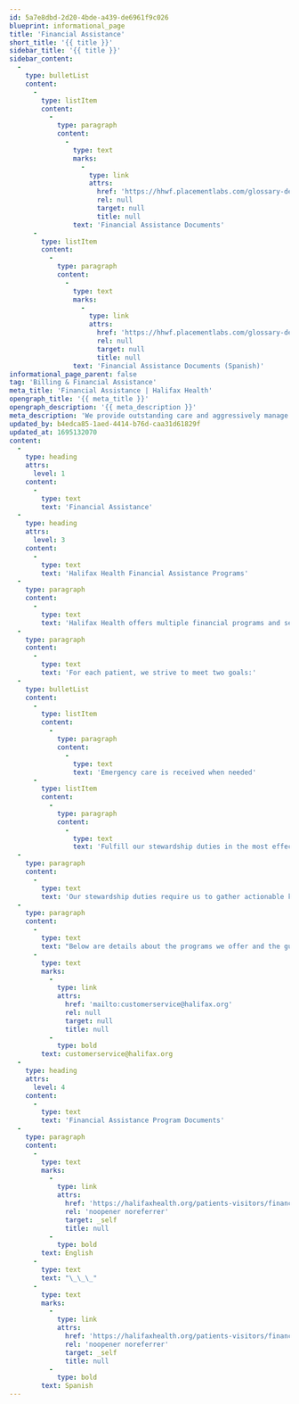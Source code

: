 ```yaml
---
id: 5a7e8dbd-2d20-4bde-a439-de6961f9c026
blueprint: informational_page
title: 'Financial Assistance'
short_title: '{{ title }}'
sidebar_title: '{{ title }}'
sidebar_content:
  -
    type: bulletList
    content:
      -
        type: listItem
        content:
          -
            type: paragraph
            content:
              -
                type: text
                marks:
                  -
                    type: link
                    attrs:
                      href: 'https://hhwf.placementlabs.com/glossary-details'
                      rel: null
                      target: null
                      title: null
                text: 'Financial Assistance Documents'
      -
        type: listItem
        content:
          -
            type: paragraph
            content:
              -
                type: text
                marks:
                  -
                    type: link
                    attrs:
                      href: 'https://hhwf.placementlabs.com/glossary-details'
                      rel: null
                      target: null
                      title: null
                text: 'Financial Assistance Documents (Spanish)'
informational_page_parent: false
tag: 'Billing & Financial Assistance'
meta_title: 'Financial Assistance | Halifax Health'
opengraph_title: '{{ meta_title }}'
opengraph_description: '{{ meta_description }}'
meta_description: 'We provide outstanding care and aggressively manage our clinical and financial resources to meet the healthcare needs of the people we serve.'
updated_by: b4edca85-1aed-4414-b76d-caa31d61829f
updated_at: 1695132070
content:
  -
    type: heading
    attrs:
      level: 1
    content:
      -
        type: text
        text: 'Financial Assistance'
  -
    type: heading
    attrs:
      level: 3
    content:
      -
        type: text
        text: 'Halifax Health Financial Assistance Programs'
  -
    type: paragraph
    content:
      -
        type: text
        text: 'Halifax Health offers multiple financial programs and services to assist our patients. As a public organization, the community surrounding Halifax Health invests in the care that we provide. We in turn provide outstanding care and aggressively manage our clinical and financial resources to meet the healthcare needs of the people we serve. This stewardship role is a vital part of our mission.'
  -
    type: paragraph
    content:
      -
        type: text
        text: 'For each patient, we strive to meet two goals:'
  -
    type: bulletList
    content:
      -
        type: listItem
        content:
          -
            type: paragraph
            content:
              -
                type: text
                text: 'Emergency care is received when needed'
      -
        type: listItem
        content:
          -
            type: paragraph
            content:
              -
                type: text
                text: 'Fulfill our stewardship duties in the most effective and efficient manner'
  -
    type: paragraph
    content:
      -
        type: text
        text: 'Our stewardship duties require us to gather actionable knowledge about our patients and their financial resources. This information is required to identify the best assistance program for the patient and to protect the community’s investment in Halifax Health.'
  -
    type: paragraph
    content:
      -
        type: text
        text: "Below are details about the programs we offer and the guidelines for financial assistance. Should you have any questions or concerns regarding our Financial Assistance programs, please call our customer service department 386.254.4107 or 800.753.6366. For your convenience, you may also contact us via e-mail at\_"
      -
        type: text
        marks:
          -
            type: link
            attrs:
              href: 'mailto:customerservice@halifax.org'
              rel: null
              target: null
              title: null
          -
            type: bold
        text: customerservice@halifax.org
  -
    type: heading
    attrs:
      level: 4
    content:
      -
        type: text
        text: 'Financial Assistance Program Documents'
  -
    type: paragraph
    content:
      -
        type: text
        marks:
          -
            type: link
            attrs:
              href: 'https://halifaxhealth.org/patients-visitors/financial-assistance/financial-assistance-documents/'
              rel: 'noopener noreferrer'
              target: _self
              title: null
          -
            type: bold
        text: English
      -
        type: text
        text: "\_\_\_"
      -
        type: text
        marks:
          -
            type: link
            attrs:
              href: 'https://halifaxhealth.org/patients-visitors/financial-assistance/financial-assistance-0/'
              rel: 'noopener noreferrer'
              target: _self
              title: null
          -
            type: bold
        text: Spanish
---
```

